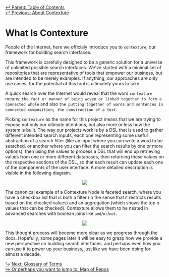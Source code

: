 ﻿[↩  Parent: Table of Contents](../README.md)  
[↩  Previous: About Contexture](README.md)

# What Is Contexture

People of the Internet, here we officialy introduce you to
`contexture`, our framework for building search interfaces.

This framework is carefully designed to be a generic solution for a
universe of unlimited possible search interfaces. We've started with a
minimal set of repositories that are representative of tools that
empower our business, but are intended to be merely examples. If
anything, our approaches are only use cases, for the potential of
this tool is ultimately yours to take.

A quick search over the Internet would reveal that the word
`contexture` means: `the fact or manner of being woven or linked
together to form a connected whole` and also `the putting together of
words and sentences in connected composition; the construction of a
text`.

Picking `contexture` as the name for this project means that we are
trying to expose not only our ultimate intentions, but also more or
less how the system is built. The way our projects work is by a DSL
that is used to gather different intended search inputs, each one
representing some useful abstraction of a search filter (like an input
where you can write a word to be searched, or another where you can
filter the search results by one or more options), then using the
values to process a DSL that will end up retrieving values from one or
more different databases, then returning these values on the
respective sections of the DSL, so that each result can update each
one of the components of the user interface. A more detailed
description is visible in the following diagram.

<p align="center"><img src="https://i.imgur.com/L96DVYh.png" /></p>

The canonical example of a Contexture Node is faceted search, where
you have a checkbox list that is both a filter (in the sense that it
restricts results based on the checked values) and an aggregation
(which shows the top n values that can be checked). Contexture allows
them to be nested in advanced searches with boolean joins like
`and`/`or`/`not`.

<p align="center"><img src="https://i.imgur.com/jmU8WuP.png" /></p>

This thought process will become more clear as we progress through the
docs. Hopefully, some pages later it will be easy to grasp how we
provide a new perspective on building search interfaces, and perhaps
even how you can use it to power up your business, just like we have
been doing for almost a decade.

[↪ Next: Glossary of Terms](glossary-of-terms.md)  
[↪ Or perhaps you want to jump to: Map of Repos](map-of-repos.md)
